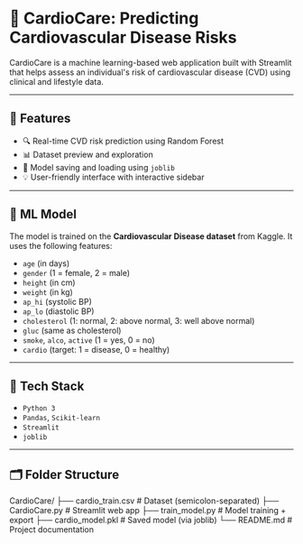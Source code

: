 # 💓 CardioCare: Predicting Cardiovascular Disease Risks

CardioCare is a machine learning-based web application built with Streamlit that helps assess an individual's risk of cardiovascular disease (CVD) using clinical and lifestyle data.

---

## 🚀 Features

- 🔍 Real-time CVD risk prediction using Random Forest
- 📊 Dataset preview and exploration
- 📁 Model saving and loading using `joblib`
- 💡 User-friendly interface with interactive sidebar

---

## 🧠 ML Model

The model is trained on the **Cardiovascular Disease dataset** from Kaggle. It uses the following features:

- `age` (in days)
- `gender` (1 = female, 2 = male)
- `height` (in cm)
- `weight` (in kg)
- `ap_hi` (systolic BP)
- `ap_lo` (diastolic BP)
- `cholesterol` (1: normal, 2: above normal, 3: well above normal)
- `gluc` (same as cholesterol)
- `smoke`, `alco`, `active` (1 = yes, 0 = no)
- `cardio` (target: 1 = disease, 0 = healthy)

---

## 🧰 Tech Stack

- `Python 3`
- `Pandas`, `Scikit-learn`
- `Streamlit`
- `joblib`

---

## 🗂️ Folder Structure

CardioCare/
├── cardio_train.csv # Dataset (semicolon-separated)
├── CardioCare.py # Streamlit web app
├── train_model.py # Model training + export
├── cardio_model.pkl # Saved model (via joblib)
└── README.md # Project documentation
